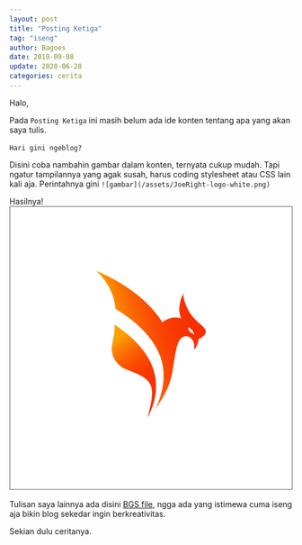 ```yaml
---
layout: post
title: "Posting Ketiga"
tag: "iseng"
author: Bagoes
date: 2019-09-08
update: 2020-06-28
categories: cerita
---
```

Halo,

Pada `Posting Ketiga` ini masih belum ada ide konten tentang apa yang akan saya tulis. 

`Hari gini ngeblog?`

Disini coba nambahin gambar dalam konten, ternyata cukup mudah. Tapi ngatur tampilannya yang agak susah, harus coding stylesheet atau CSS lain kali aja. Perintahnya gini `![gambar](/assets/JoeRight-logo-white.png)`

Hasilnya!
![gambar](/assets/JoeRight-logo-white.png)

Tulisan saya lainnya ada disini [BGS file][my-blog], ngga ada yang istimewa cuma iseng aja bikin blog sekedar ingin berkreativitas.

Sekian dulu ceritanya. 

[my-blog]: https://bgs.web.id